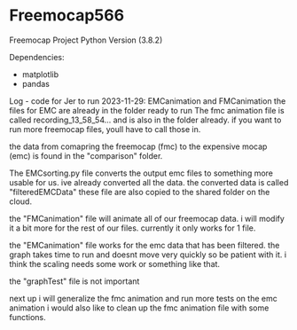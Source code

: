# Freemocap566
Freemocap Project
Python Version
(3.8.2)

Dependencies:
- matplotlib
- pandas

Log - code for Jer to run
2023-11-29: EMCanimation and FMCanimation
                the files for EMC are already in the folder ready to run
                The fmc animation file is called recording_13_58_54... and is also in the folder already. if you want to run more freemocap files, youll have to call those in.


the data from comapring the freemocap (fmc) to the expensive mocap (emc) is found in the "comparison" folder.

The EMCsorting.py file converts the output emc files to something more usable for us. ive already converted all the data. the converted data is called "filteredEMCData" these file are also copied to the shared folder on the cloud.

the "FMCanimation" file will animate all of our freemocap data. i will modify it a bit more for the rest of our files. currently it only works for 1 file.

the "EMCanimation" file works for the emc data that has been filtered. the graph takes time to run and doesnt move very quickly so be patient with it. i think the scaling needs some work or something like that. 


the "graphTest" file is not important

next up i will generalize the fmc animation and run more tests on the emc animation
i would also like to clean up the fmc animation file with some functions.